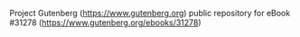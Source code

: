 Project Gutenberg (https://www.gutenberg.org) public repository for eBook #31278 (https://www.gutenberg.org/ebooks/31278)

